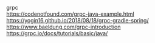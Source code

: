 grpc  
https://codenotfound.com/grpc-java-example.html  
https://yogin16.github.io/2018/08/18/grpc-gradle-spring/  
https://www.baeldung.com/grpc-introduction  
https://grpc.io/docs/tutorials/basic/java/  

